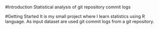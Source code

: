 #Introduction 
Statistical analysis of git repository commit logs

#Getting Started
It is my small project where I learn statistics using R language. As input dataset are used git commit logs from a git repository. 
